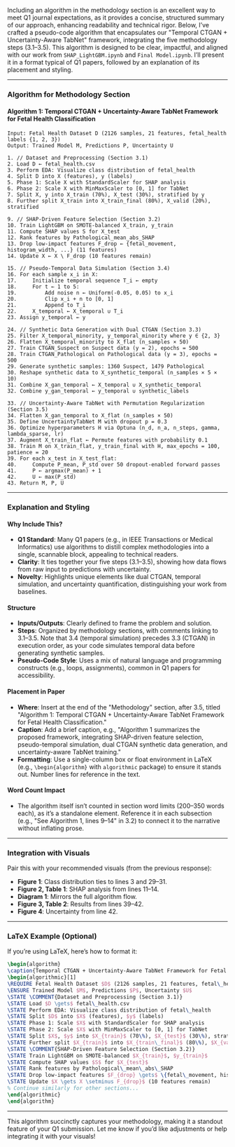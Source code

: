 Including an algorithm in the methodology section is an excellent way to meet Q1 journal expectations, as it provides a concise, structured summary of our approach, enhancing readability and technical rigor. Below, I’ve crafted a pseudo-code algorithm that encapsulates our "Temporal CTGAN + Uncertainty-Aware TabNet" framework, integrating the five methodology steps (3.1–3.5). This algorithm is designed to be clear, impactful, and aligned with our work from `SHAP_LightGBM.ipynb` and `Final Model.ipynb`. I’ll present it in a format typical of Q1 papers, followed by an explanation of its placement and styling.

---

### Algorithm for Methodology Section

#### Algorithm 1: Temporal CTGAN + Uncertainty-Aware TabNet Framework for Fetal Health Classification
```plaintext
Input: Fetal Health Dataset D (2126 samples, 21 features, fetal_health labels {1, 2, 3})
Output: Trained Model M, Predictions P, Uncertainty U

1. // Dataset and Preprocessing (Section 3.1)
2. Load D ← fetal_health.csv
3. Perform EDA: Visualize class distribution of fetal_health
4. Split D into X (features), y (labels)
5. Phase 1: Scale X with StandardScaler for SHAP analysis
6. Phase 2: Scale X with MinMaxScaler to [0, 1] for TabNet
7. Split X, y into X_train (70%), X_test (30%), stratified by y
8. Further split X_train into X_train_final (80%), X_valid (20%), stratified

9. // SHAP-Driven Feature Selection (Section 3.2)
10. Train LightGBM on SMOTE-balanced X_train, y_train
11. Compute SHAP values S for X_test
12. Rank features by Pathological_mean_abs_SHAP
13. Drop low-impact features F_drop ← {fetal_movement, histogram_width, ...} (11 features)
14. Update X ← X \ F_drop (10 features remain)

15. // Pseudo-Temporal Data Simulation (Section 3.4)
16. For each sample x_i in X:
17.     Initialize temporal sequence T_i ← empty
18.     For t ← 1 to 5:
19.         Add noise n ← Uniform(-0.05, 0.05) to x_i
20.         Clip x_i + n to [0, 1]
21.         Append to T_i
22.     X_temporal ← X_temporal ∪ T_i
23. Assign y_temporal ← y

24. // Synthetic Data Generation with Dual CTGAN (Section 3.3)
25. Filter X_temporal_minority, y_temporal_minority where y ∈ {2, 3}
26. Flatten X_temporal_minority to X_flat (n_samples × 50)
27. Train CTGAN_Suspect on Suspect data (y = 2), epochs = 500
28. Train CTGAN_Pathological on Pathological data (y = 3), epochs = 500
29. Generate synthetic samples: 1360 Suspect, 1479 Pathological
30. Reshape synthetic data to X_synthetic_temporal (n_samples × 5 × 10)
31. Combine X_gan_temporal ← X_temporal ∪ X_synthetic_temporal
32. Combine y_gan_temporal ← y_temporal ∪ synthetic_labels

33. // Uncertainty-Aware TabNet with Permutation Regularization (Section 3.5)
34. Flatten X_gan_temporal to X_flat (n_samples × 50)
35. Define UncertaintyTabNet M with dropout p = 0.3
36. Optimize hyperparameters H via Optuna (n_d, n_a, n_steps, gamma, lambda_sparse, lr)
37. Augment X_train_flat ← Permute features with probability 0.1
38. Train M on X_train_flat, y_train_final with H, max_epochs = 100, patience = 20
39. For each x_test in X_test_flat:
40.     Compute P_mean, P_std over 50 dropout-enabled forward passes
41.     P ← argmax(P_mean) + 1
42.     U ← max(P_std)
43. Return M, P, U
```

---

### Explanation and Styling

#### Why Include This?
- **Q1 Standard**: Many Q1 papers (e.g., in IEEE Transactions or Medical Informatics) use algorithms to distill complex methodologies into a single, scannable block, appealing to technical readers.
- **Clarity**: It ties together your five steps (3.1–3.5), showing how data flows from raw input to predictions with uncertainty.
- **Novelty**: Highlights unique elements like dual CTGAN, temporal simulation, and uncertainty quantification, distinguishing your work from baselines.

#### Structure
- **Inputs/Outputs**: Clearly defined to frame the problem and solution.
- **Steps**: Organized by methodology sections, with comments linking to 3.1–3.5. Note that 3.4 (temporal simulation) precedes 3.3 (CTGAN) in execution order, as your code simulates temporal data before generating synthetic samples.
- **Pseudo-Code Style**: Uses a mix of natural language and programming constructs (e.g., loops, assignments), common in Q1 papers for accessibility.

#### Placement in Paper
- **Where**: Insert at the end of the "Methodology" section, after 3.5, titled "Algorithm 1: Temporal CTGAN + Uncertainty-Aware TabNet Framework for Fetal Health Classification."
- **Caption**: Add a brief caption, e.g., "Algorithm 1 summarizes the proposed framework, integrating SHAP-driven feature selection, pseudo-temporal simulation, dual CTGAN synthetic data generation, and uncertainty-aware TabNet training."
- **Formatting**: Use a single-column box or float environment in LaTeX (e.g., `\begin{algorithm}` with `algorithmic` package) to ensure it stands out. Number lines for reference in the text.

#### Word Count Impact
- The algorithm itself isn’t counted in section word limits (200–350 words each), as it’s a standalone element. Reference it in each subsection (e.g., "See Algorithm 1, lines 9–14" in 3.2) to connect it to the narrative without inflating prose.

---

### Integration with Visuals
Pair this with your recommended visuals (from the previous response):
- **Figure 1**: Class distribution ties to lines 3 and 29–31.
- **Figure 2, Table 1**: SHAP analysis from lines 11–14.
- **Diagram 1**: Mirrors the full algorithm flow.
- **Figure 3, Table 2**: Results from lines 39–42.
- **Figure 4**: Uncertainty from line 42.

---

### LaTeX Example (Optional)
If you’re using LaTeX, here’s how to format it:
```latex
\begin{algorithm}
\caption{Temporal CTGAN + Uncertainty-Aware TabNet Framework for Fetal Health Classification}
\begin{algorithmic}[1]
\REQUIRE Fetal Health Dataset $D$ (2126 samples, 21 features, fetal\_health labels \{1, 2, 3\})
\ENSURE Trained Model $M$, Predictions $P$, Uncertainty $U$
\STATE \COMMENT{Dataset and Preprocessing (Section 3.1)}
\STATE Load $D \gets$ fetal\_health.csv
\STATE Perform EDA: Visualize class distribution of fetal\_health
\STATE Split $D$ into $X$ (features), $y$ (labels)
\STATE Phase 1: Scale $X$ with StandardScaler for SHAP analysis
\STATE Phase 2: Scale $X$ with MinMaxScaler to [0, 1] for TabNet
\STATE Split $X$, $y$ into $X_{train}$ (70\%), $X_{test}$ (30\%), stratified by $y$
\STATE Further split $X_{train}$ into $X_{train\_final}$ (80\%), $X_{valid}$ (20\%), stratified
\STATE \COMMENT{SHAP-Driven Feature Selection (Section 3.2)}
\STATE Train LightGBM on SMOTE-balanced $X_{train}$, $y_{train}$
\STATE Compute SHAP values $S$ for $X_{test}$
\STATE Rank features by Pathological\_mean\_abs\_SHAP
\STATE Drop low-impact features $F_{drop} \gets$ \{fetal\_movement, histogram\_width, ...\} (11 features)
\STATE Update $X \gets X \setminus F_{drop}$ (10 features remain)
% Continue similarly for other sections...
\end{algorithmic}
\end{algorithm}
```

---

This algorithm succinctly captures your methodology, making it a standout feature of your Q1 submission. Let me know if you’d like adjustments or help integrating it with your visuals!
